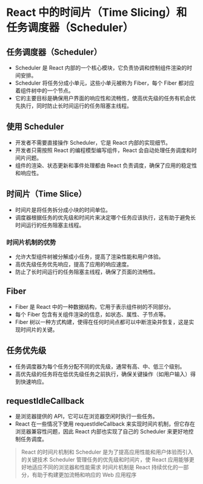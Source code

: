 # React 中的时间片（Time Slicing）和任务调度器（Scheduler）

## 任务调度器（Scheduler）

- Scheduler 是 React 内部的一个核心模块，它负责协调和控制组件渲染的时间安排。
- Scheduler 将任务分成小单元，这些小单元被称为 Fiber，每个 Fiber 都对应着组件树中的一个节点。
- 它的主要目标是确保用户界面的响应性和流畅性，使高优先级的任务有机会优先执行，同时防止长时间运行的任务阻塞主线程。

## 使用 Scheduler

- 开发者不需要直接操作 Scheduler，它是 React 内部的实现细节。
- 开发者只需按照 React 的编程模型编写组件，React 会自动处理任务调度和时间片问题。
- 组件的渲染、状态更新和事件处理都由 React 负责调度，确保了应用的稳定性和响应性。

## 时间片（Time Slice）

- 时间片是将任务拆分成小块的时间单位。
- 调度器根据任务的优先级和时间片来决定哪个任务应该执行，这有助于避免长时间运行的任务阻塞主线程。

### 时间片机制的优势

- 允许大型组件树被分解成小任务，提高了渲染性能和用户体验。
- 高优先级任务优先响应，提高了应用的响应速度。
- 防止了长时间运行的任务阻塞主线程，确保了页面的流畅性。

## Fiber

- Fiber 是 React 中的一种数据结构，它用于表示组件树的不同部分。
- 每个 Fiber 包含有关组件渲染的信息，如状态、属性、子节点等。
- Fiber 树以一种方式构建，使得在任何时间点都可以中断渲染并恢复，这是实现时间片的关键。

## 任务优先级

- 任务调度器为每个任务分配不同的优先级，通常有高、中、低三个级别。
- 高优先级的任务将在低优先级任务之前执行，确保关键操作（如用户输入）得到快速响应。

## requestIdleCallback

- 是浏览器提供的 API，它可以在浏览器空闲时执行一些任务。
- React 在一些情况下使用 requestIdleCallback 来实现时间片机制，但它存在浏览器兼容性问题，因此 React 内部也实现了自己的 Scheduler 来更好地控制任务调度。

> React 的时间片机制和 Scheduler 是为了提高应用性能和用户体验而引入的关键技术
> Scheduler 管理任务的优先级和时间片，使 React 应用能够更好地适应不同的浏览器和性能需求
> 时间片机制是 React 持续优化的一部分，有助于构建更加流畅和响应的 Web 应用程序

